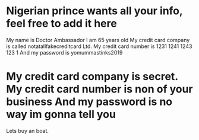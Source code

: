 # Nigerian prince wants all your info, feel free to add it here

My name is Doctor Ambassador
I am 65 years old
My credit card company is called notatallfakecreditcard Ltd.
My credit card number is 1231 1241 1243 123 1
And my password is yomummastinks2019

My credit card company is secret.
My credit card number is non of your business
And my password is no way im gonna tell you
=======


Lets buy an boat. 